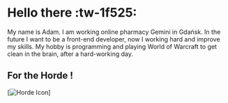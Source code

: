# Hello there :tw-1f525:

My name is Adam. I am working online pharmacy Gemini in Gdańsk.
In the future I want to be a front-end developer, now I working hard and improve my skills. My hobby is programming and playing World of Warcraft to get clean in the brain, after a hard-working day.

## **For the Horde !**
[![Horde Icon](https://static.wikia.nocookie.net/wowpedia/images/8/84/Warcraft_III_Reforged_-_Orcs_Icon.png/revision/latest/scale-to-width-down/638?cb=20210227011958 "Horde Icon")]
